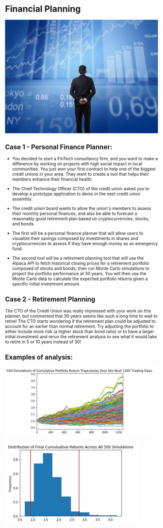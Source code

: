 # Financial Planning

![Image](Images/image.jpg)

## Case 1 - Personal Finance Planner: 

* You decided to start a FinTech consultancy firm, and you want to make a difference by working on projects with high social impact in local communities. You just won your first contract to help one of the biggest credit unions in your area. They want to create a tool that helps their members enhance their financial health. 

* The Chief Technology Officer (CTO) of the credit union asked you to develop a prototype application to demo in the next credit union assembly.

* The credit union board wants to allow the union's members to assess their monthly personal finances, and also be able to forecast a reasonably good retirement plan based on cryptocurrencies, stocks, and bonds.

* The first will be a personal finance planner that will allow users to visualize their savings composed by investments in shares and cryptocurrencies to assess if they have enough money as an emergency fund.

* The second tool will be a retirement planning tool that will use the Alpaca API to fetch historical closing prices for a retirement portfolio composed of stocks and bonds, then run Monte Carlo simulations to project the portfolio performance at 30 years. You will then use the Monte Carlo data to calculate the expected portfolio returns given a specific initial investment amount.



## Case 2 - Retirement Planning
The CTO of the Credit Union was really impressed with your work on this planner, but commented that 30 years seems like such a long time to wait to retire! The CTO starts wondering if the retirement plan could be adjusted to account for an earlier than normal retirement.
Try adjusting the portfolio to either include more risk (a higher stock than bond ratio) or to have a larger initial investment and rerun the retirement analysis to see what it would take to retire in 5 or 10 years instead of 30!


## Examples of analysis:

![Image](Images/chart1.jpg)

![Image](Images/chart2.jpg)


